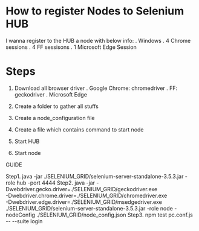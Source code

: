 # How to register Nodes to Selenium HUB

I wanna register to the HUB a node with below info:
    . Windows
    . 4 Chrome sessions
    . 4 FF sessisons
    . 1 Microsoft Edge Session


# Steps
1. Download all browser driver
    . Google Chrome: chromedriver
    . FF: geckodriver
    . Microsoft Edge

2. Create a folder to gather all stuffs

3. Create a node_configuration file

4. Create a file which contains command to start node

5. Start HUB

6. Start node

GUIDE 

Step1.
java -jar ./SELENIUM_GRID/selenium-server-standalone-3.5.3.jar -role hub -port 4444
Step2.
java -jar -Dwebdriver.gecko.driver=./SELENIUM_GRID/geckodriver.exe \
-Dwebdriver.chrome.driver=./SELENIUM_GRID/chromedriver.exe \
-Dwebdriver.edge.driver=./SELENIUM_GRID/msedgedriver.exe \
./SELENIUM_GRID/selenium-server-standalone-3.5.3.jar -role node -nodeConfig ./SELENIUM_GRID/node_config.json
Step3.
 npm test pc.conf.js -- --suite login